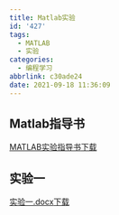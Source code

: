 ```yaml
---
title: Matlab实验
id: '427'
tags:
  - MATLAB
  - 实验
categories:
  - 编程学习
abbrlink: c30ade24
date: 2021-09-18 11:36:09
---
```


## Matlab指导书

[MATLAB实验指导书](https://www.kozakemi.top/wp-content/uploads/2021/09/MATLAB实验指导书.pdf)[下载](https://www.kozakemi.top/wp-content/uploads/2021/09/MATLAB实验指导书.pdf)

## 实验一

[实验一.docx](https://www.kozakemi.top/wp-content/uploads/2021/09/实验一.docx)[下载](https://www.kozakemi.top/wp-content/uploads/2021/09/实验一.docx)